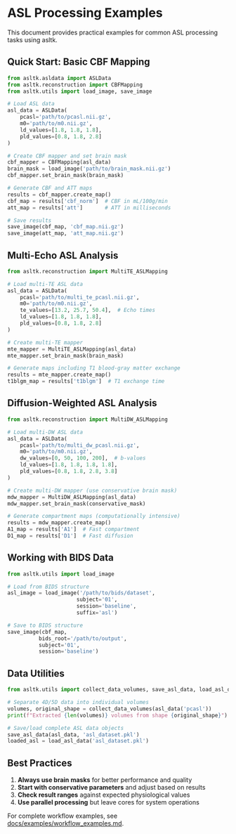 # ASL Processing Examples

This document provides practical examples for common ASL processing tasks using asltk.

## Quick Start: Basic CBF Mapping

```python
from asltk.asldata import ASLData
from asltk.reconstruction import CBFMapping
from asltk.utils import load_image, save_image

# Load ASL data
asl_data = ASLData(
    pcasl='path/to/pcasl.nii.gz',
    m0='path/to/m0.nii.gz',
    ld_values=[1.8, 1.8, 1.8],
    pld_values=[0.8, 1.8, 2.8]
)

# Create CBF mapper and set brain mask
cbf_mapper = CBFMapping(asl_data)
brain_mask = load_image('path/to/brain_mask.nii.gz')
cbf_mapper.set_brain_mask(brain_mask)

# Generate CBF and ATT maps
results = cbf_mapper.create_map()
cbf_map = results['cbf_norm']  # CBF in mL/100g/min
att_map = results['att']       # ATT in milliseconds

# Save results
save_image(cbf_map, 'cbf_map.nii.gz')
save_image(att_map, 'att_map.nii.gz')
```

## Multi-Echo ASL Analysis

```python
from asltk.reconstruction import MultiTE_ASLMapping

# Load multi-TE ASL data
asl_data = ASLData(
    pcasl='path/to/multi_te_pcasl.nii.gz',
    m0='path/to/m0.nii.gz',
    te_values=[13.2, 25.7, 50.4],  # Echo times
    ld_values=[1.8, 1.8, 1.8],
    pld_values=[0.8, 1.8, 2.8]
)

# Create multi-TE mapper
mte_mapper = MultiTE_ASLMapping(asl_data)
mte_mapper.set_brain_mask(brain_mask)

# Generate maps including T1 blood-gray matter exchange
results = mte_mapper.create_map()
t1blgm_map = results['t1blgm']  # T1 exchange time
```

## Diffusion-Weighted ASL Analysis

```python
from asltk.reconstruction import MultiDW_ASLMapping

# Load multi-DW ASL data
asl_data = ASLData(
    pcasl='path/to/multi_dw_pcasl.nii.gz',
    m0='path/to/m0.nii.gz',
    dw_values=[0, 50, 100, 200],  # b-values
    ld_values=[1.8, 1.8, 1.8, 1.8],
    pld_values=[0.8, 1.8, 2.8, 3.8]
)

# Create multi-DW mapper (use conservative brain mask)
mdw_mapper = MultiDW_ASLMapping(asl_data)
mdw_mapper.set_brain_mask(conservative_mask)

# Generate compartment maps (computationally intensive)
results = mdw_mapper.create_map()
A1_map = results['A1']  # Fast compartment
D1_map = results['D1']  # Fast diffusion
```

## Working with BIDS Data

```python
from asltk.utils import load_image

# Load from BIDS structure
asl_image = load_image('/path/to/bids/dataset', 
                      subject='01', 
                      session='baseline',
                      suffix='asl')

# Save to BIDS structure
save_image(cbf_map, 
          bids_root='/path/to/output',
          subject='01', 
          session='baseline')
```

## Data Utilities

```python
from asltk.utils import collect_data_volumes, save_asl_data, load_asl_data

# Separate 4D/5D data into individual volumes
volumes, original_shape = collect_data_volumes(asl_data('pcasl'))
print(f"Extracted {len(volumes)} volumes from shape {original_shape}")

# Save/load complete ASL data objects
save_asl_data(asl_data, 'asl_dataset.pkl')
loaded_asl = load_asl_data('asl_dataset.pkl')
```

## Best Practices

1. **Always use brain masks** for better performance and quality
2. **Start with conservative parameters** and adjust based on results
3. **Check result ranges** against expected physiological values
4. **Use parallel processing** but leave cores for system operations

For complete workflow examples, see [docs/examples/workflow_examples.md](examples/workflow_examples.md).